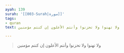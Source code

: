 ```yaml
---
ayah: 139
surah: '[[003-Surah|سورة]]'
tags:
- quran
text: ولا تهنوا ولا تحزنوا وأنتم الأعلون إن كنتم مؤمنين

---
```

> ولا تهنوا ولا تحزنوا وأنتم الأعلون إن كنتم مؤمنين
